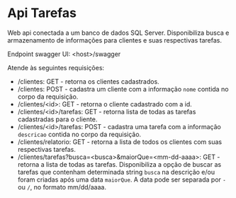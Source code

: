 # Api Tarefas
Web api conectada a um banco de dados SQL Server. Disponibiliza busca e armazenamento de informações para clientes e suas respectivas tarefas.

Endpoint swagger UI: \<host\>/swagger

Atende às seguintes requisições:
 - /clientes: GET - retorna os clientes cadastrados.
 - /clientes: POST - cadastra um cliente com a informação `nome` contida no corpo da requisição.
 - /clientes/\<id\>: GET - retorna o cliente cadastrado com a id.
 - /clientes/\<id\>/tarefas: GET - retorna lista de todas as tarefas cadastradas para o cliente.
 - /clientes/\<id\>/tarefas: POST - cadastra uma tarefa com a informação `descricao` contida no corpo da requisição.
 - /clientes/relatorio: GET - retorna a lista de todos os clientes com suas respectivas tarefas.
 - /clientes/tarefas?busca=\<busca\>&maiorQue=\<mm-dd-aaaa\>: GET - retorna a lista de todas as tarefas. Disponibiliza a opção de buscar as tarefas que contenham determinada string `busca` na descrição e/ou foram criadas após uma data `maiorQue`. A data pode ser separada por `-` ou `/`, no formato mm/dd/aaaa.